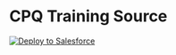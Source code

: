 CPQ Training Source
===================
<a href="https://githubsfdeploy.herokuapp.com?owner=jvandeve&repo=CPQTrainingSource&ref=main">
  <img alt="Deploy to Salesforce"
       src="https://raw.githubusercontent.com/afawcett/githubsfdeploy/master/deploy.png">
</a>
